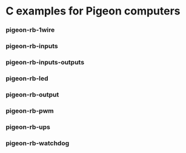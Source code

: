 # C examples for Pigeon computers

### pigeon-rb-1wire

### pigeon-rb-inputs

### pigeon-rb-inputs-outputs

### pigeon-rb-led

### pigeon-rb-output

### pigeon-rb-pwm

### pigeon-rb-ups

### pigeon-rb-watchdog